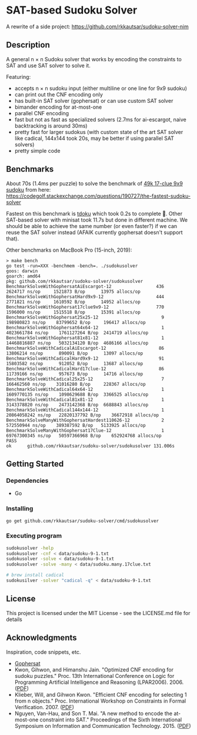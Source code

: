 # SAT-based Sudoku Solver

A rewrite of a side project: https://github.com/rkkautsar/sudoku-solver-nim

## Description

A general n &times; n Sudoku solver that works by encoding the constraints to SAT and use SAT solver to solve it.

Featuring:

- accepts n &times; n sudoku input (either multiline or one line for 9x9 sudoku)
- can print out the CNF encoding only
- has built-in SAT solver (gophersat) or can use custom SAT solver
- bimander encoding for at-most-one
- parallel CNF encoding
- fast but not as fast as specialized solvers (2.7ms for ai-escargot, naive backtracking is around 30ms)
- pretty fast for larger sudokus (with custom state of the art SAT solver like cadical, 144x144 took 20s, may be better if using parallel SAT solvers)
- pretty simple code

## Benchmarks

About 70s (1.4ms per puzzle) to solve the benchmark of [49k 17-clue 9x9 sudoku](data/sudoku.many.17clue.txt) from here: https://codegolf.stackexchange.com/questions/190727/the-fastest-sudoku-solver

Fastest on this benchmark is [tdoku](https://www.github.com/t-dillon/tdoku) which took 0.2s to complete :rocket:. Other SAT-based solver with minisat took 11.7s but done in different machine. We should be able to achieve the same number (or even faster?) if we can reuse the SAT solver instead (AFAIK currently gophersat doesn't support that).

Other benchmarks on MacBook Pro (15-inch, 2019):

```
> make bench
go test -run=XXX -benchmem -bench=. ./sudokusolver
goos: darwin
goarch: amd64
pkg: github.com/rkkautsar/sudoku-solver/sudokusolver
BenchmarkSolveWithGophersatAiEscargot-12           	     436	   2624717 ns/op	 1521873 B/op	   13975 allocs/op
BenchmarkSolveWithGophersatHard9x9-12              	     444	   2771821 ns/op	 1610592 B/op	   14952 allocs/op
BenchmarkSolveWithGophersat17clue9x9-12            	     770	   1596000 ns/op	 1515518 B/op	   15391 allocs/op
BenchmarkSolveWithGophersat25x25-12                	       9	 198980823 ns/op	83799652 B/op	  196417 allocs/op
BenchmarkSolveWithGophersat64x64-12                	       1	4023661784 ns/op	1761127264 B/op	 2414719 allocs/op
BenchmarkSolveWithGophersat81x81-12                	       1	14468816887 ns/op	5032134120 B/op	 4686166 allocs/op
BenchmarkSolveWithCadicalAiEscargot-12             	      86	  13806214 ns/op	  890091 B/op	   13097 allocs/op
BenchmarkSolveWithCadicalHard9x9-12                	      91	  15803582 ns/op	  912052 B/op	   13687 allocs/op
BenchmarkSolveWithCadicalHard17clue-12             	      86	  11739166 ns/op	  957673 B/op	   14716 allocs/op
BenchmarkSolveWithCadical25x25-12                  	       7	 166462560 ns/op	31016280 B/op	  228367 allocs/op
BenchmarkSolveWithCadical64x64-12                  	       1	1609770135 ns/op	1098629688 B/op	 3366525 allocs/op
BenchmarkSolveWithCadical81x81-12                  	       1	3143378820 ns/op	2473142368 B/op	 6688843 allocs/op
BenchmarkSolveWithCadical144x144-12                	       1	20864058242 ns/op	22820137792 B/op	36672918 allocs/op
BenchmarkSolveManyWithGophersatHardest110626-12    	       2	 572550944 ns/op	389387592 B/op	 5133925 allocs/op
BenchmarkSolveManyWithGophersat17Clue-12           	       1	69767300345 ns/op	50597366968 B/op	652924768 allocs/op
PASS
ok  	github.com/rkkautsar/sudoku-solver/sudokusolver	131.006s
```

## Getting Started

### Dependencies

- Go

### Installing

```sh
go get github.com/rkkautsar/sudoku-solver/cmd/sudokusolver
```

### Executing program

```sh
sudokusolver -help
sudokusolver -cnf < data/sudoku-9-1.txt
sudokusolver -solve < data/sudoku-9-1.txt
sudokusolver -solve -many < data/sudoku.many.17clue.txt

# brew install cadical
sudokusilver -solver "cadical -q" < data/sudoku-9-1.txt
```

## License

This project is licensed under the MIT License - see the LICENSE.md file for details

## Acknowledgments

Inspiration, code snippets, etc.

- [Gophersat](https://github.com/crillab/gophersat)
- Kwon, Gihwon, and Himanshu Jain. "Optimized CNF encoding for sudoku puzzles." Proc. 13th International Conference on Logic for Programming Artificial Intelligence and Reasoning (LPAR2006). 2006. ([PDF](http://www.cs.cmu.edu/~hjain/papers/sudoku-as-SAT.pdf))
- Klieber, Will, and Gihwon Kwon. "Efficient CNF encoding for selecting 1 from n objects." Proc. International Workshop on Constraints in Formal Verification. 2007. ([PDF](https://www.cs.cmu.edu/~wklieber/papers/2007_efficient-cnf-encoding-for-selecting-1.pdf))
- Nguyen, Van-Hau, and Son T. Mai. "A new method to encode the at-most-one constraint into SAT." Proceedings of the Sixth International Symposium on Information and Communication Technology. 2015. ([PDF](https://www.researchgate.net/profile/Van-Hau-Nguyen/publication/301455290_A_New_Method_to_Encode_the_At-Most-One_Constraint_into_SAT/links/5d2bfbaba6fdcc2462e0e269/A-New-Method-to-Encode-the-At-Most-One-Constraint-into-SAT.pdf))
